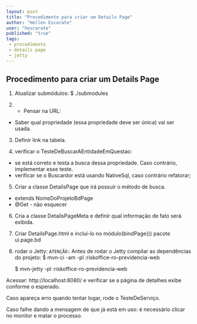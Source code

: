 ```yaml
---
layout: post
title: "Procedimento para criar um Details Page"
author: "Hellen Escarate"
user: "hescarate"
published: "true"
tags: 
 - procedimento
 - details page
 - jetty
---
```


## Procedimento para criar um Details Page


1. Atualizar submódulos:
      $ ./submodules 

2. - Pensar na URL:
* Saber qual propriedade (essa propriedade deve ser única) vai ser usada.

3. Definir link na tabela. 

4. verificar o TesteDeBuscarAEntidadeEmQuestao:
* se está correto e testa a busca dessa propriedade. Caso contrário, implementar esse teste. 
* verificar se o Buscardor está usando NativeSql, caso contrário refatorar; 

5. Criar a classe DetailsPage que irá possuir o método de busca.
* extends NomeDoProjetoBdPage
* @Get - não esquecer

6. Cria a classe DetailsPageMeta e definir qual informação de fato será exibida.

7. Criar DetailsPage.html e incluí-lo no módulo(bindPage()) 
pacote ui.page.bd

8. rodar o Jetty:
`ATENÇÃO:` Antes de rodar o Jetty compilar as dependências do projeto:
      $ mvn-ci -am -pl :riskoffice-ro-previdencia-web

      $ mvn-jetty -pl :riskoffice-ro-previdencia-web

Acessar:
http://localhost:8080/ e verificar se a página de detalhes exibe conforme o esperado.


Caso apareça erro quando tentar logar, rode o TesteDeServiço. 

Caso falhe dando a mensagem de que já está em uso:
é necessário clicar no monitor e matar o processo.  
